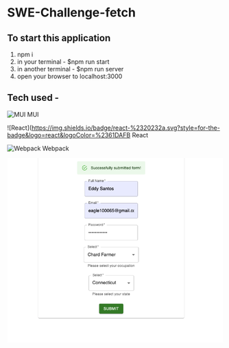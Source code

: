 # SWE-Challenge-fetch

## To start this application

1. npm i
2. in your terminal - $npm run start
3. in another terminal - $npm run server
4. open your browser to localhost:3000

## Tech used -

![MUI](https://img.shields.io/badge/MUI-%230081CB.svg?style=for-the-badge&logo=material-ui&logoColor=white) MUI

![React](https://img.shields.io/badge/react-%2320232a.svg?style=for-the-badge&logo=react&logoColor=%2361DAFB React

![Webpack](https://img.shields.io/badge/webpack-%238DD6F9.svg?style=for-the-badge&logo=webpack&logoColor=black) Webpack

![](dist/screenshots/Form.png)
